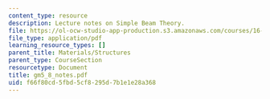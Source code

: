 ```yaml
---
content_type: resource
description: Lecture notes on Simple Beam Theory.
file: https://ol-ocw-studio-app-production.s3.amazonaws.com/courses/16-01-unified-engineering-i-ii-iii-iv-fall-2005-spring-2006/f66f80cd5fbd5cf8295d7b1e1e28a368_gm5_8_notes.pdf
file_type: application/pdf
learning_resource_types: []
parent_title: Materials/Structures
parent_type: CourseSection
resourcetype: Document
title: gm5_8_notes.pdf
uid: f66f80cd-5fbd-5cf8-295d-7b1e1e28a368
---
```

